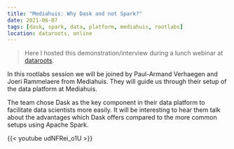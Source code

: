 ```yaml
---
title: "Mediahuis: Why Dask and not Spark?"
date: 2021-06-07
tags: [dask, spark, data, platform, mediahuis, rootlabs]
location: dataroots, online
---
```


> Here I hosted this demonstration/interview during a lunch webinar at [dataroots](https://dataroots.io).

In this rootlabs session we will be joined by Paul-Armand Verhaegen and Joeri Rammelaere from Mediahuis. They will guide us through their setup of the data platform at Mediahuis.

The team chose Dask as the key component in their data platform to facilitate data scientists more easily. It will be interesting to hear them talk about the advantages which Dask offers compared to the more common setups using Apache Spark.

{{< youtube udNFRei_o1U >}}
